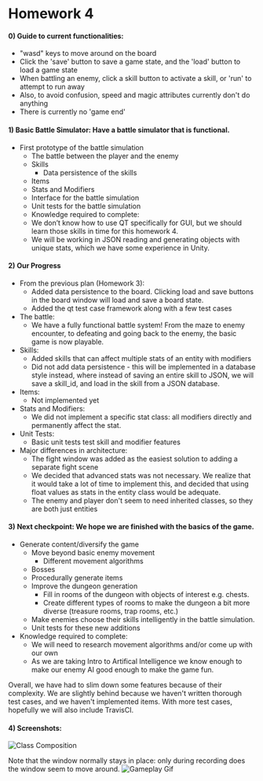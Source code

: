 # Homework 4
#### 0) Guide to current functionalities:
- "wasd" keys to move around on the board
- Click the 'save' button to save a game state, and the 'load' button to load a game state
- When battling an enemy, click a skill button to activate a skill, or 'run' to attempt to run away
- Also, to avoid confusion, speed and magic attributes currently don't do anything
- There is currently no 'game end'
#### 1) Basic Battle Simulator: Have a battle simulator that is functional.
- First prototype of the battle simulation
  - The battle between the player and the enemy
  - Skills
    - Data persistence of the skills
  - Items
  - Stats and Modifiers
  - Interface for the battle simulation
  - Unit tests for the battle simulation
  - Knowledge required to complete:
  - We don’t know how to use QT specifically for GUI, but we should learn those skills in time for this homework 4.
  - We will be working in JSON reading and generating objects with unique stats, which we have some experience in Unity.
#### 2) Our Progress
- From the previous plan (Homework 3):
  - Added data persistence to the board. Clicking load and save buttons in the board window will load and save a board state.
  - Added the qt test case framework along with a few test cases
- The battle:
  - We have a fully functional battle system! From the maze to enemy encounter, to defeating and going back to the enemy, the basic game is now playable.
- Skills:
    - Added skills that can affect multiple stats of an entity with modifiers
    - Did not add data persistence - this will be implemented in a database style instead, where instead of saving an entire skill to JSON, we will save a skill_id, and load in the skill from a JSON database. 
- Items:
    - Not implemented yet
- Stats and Modifiers:
    - We did not implement a specific stat class: all modifiers directly and permanently affect the stat. 
- Unit Tests:
    - Basic unit tests test skill and modifier features
- Major differences in architecture:
    - The fight window was added as the easiest solution to adding a separate fight scene
    - We decided that advanced stats was not necessary. We realize that it would take a lot of time to implement this, and decided that using float values as stats in the entity class would be adequate.
    - The enemy and player don't seem to need inherited classes, so they are both just entities
#### 3) Next checkpoint: We hope we are finished with the basics of the game.
- Generate content/diversify the game
    - Move beyond basic enemy movement
      - Different movement algorithms
    - Bosses
    - Procedurally generate items
    - Improve the dungeon generation
      - Fill in rooms of the dungeon with objects of interest e.g. chests.
      - Create different types of rooms to make the dungeon a bit more diverse (treasure rooms, trap rooms, etc.)
    - Make enemies choose their skills intelligently in the battle simulation.
    - Unit tests for these new additions
- Knowledge required to complete:
  - We will need to research movement algorithms and/or come up with our own
  - As we are taking Intro to Artifical Intelligence we know enough to make our enemy AI good enough to make the game fun.

Overall, we have had to slim down some features because of their complexity. We are slightly behind because we haven't written thorough test cases, and we haven't implemented items. With more test cases, hopefully we will also include TravisCI.

#### 4) Screenshots:
![Class Composition](https://docs.google.com/drawings/d/e/2PACX-1vQrfcu6v2jyOQ42V3YtGEZHcU6cZK9IEUcNFRKwhaGztiwEENUXf6QrWTqffoCGkia8X-5r8OHV8c0H/pub?w=960&h=720)

Note that the window normally stays in place: only during recording does the window seem to move around.
![Gameplay Gif](https://thumbs.gfycat.com/ScarceDeliriousDassie-small.gif)
